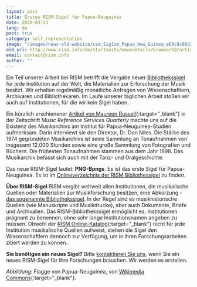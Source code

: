 ```yaml
---
layout: post
title: Erstes RISM-Sigel für Papua-Neuguinea
date: 2020-03-23
lang: de
post: true
category: self_representation
image: "/images/news-old-website/csm_Siglum_Papua_New_Guinea_e69c8c66d2.png"
old_url: http://www.rism.info/de/startseite/newsdetails/browse/62/article/64/first-rism-siglum-for-papua-new-guinea.html
email: contact@rism.info
author: ''
---
```



Ein Teil unserer Arbeit bei RISM betrifft die Vergabe neuer [Bibliothekssigel](/de/rism-bibliothekssigel.html) für jede Institution auf der Welt, die Materialien zur Erforschung der Musik besitzt. Wir erhalten regelmäßig monatliche Anfragen von Wissenschaftlern, Archivaren und Bibliothekaren. Im Laufe unserer täglichen Arbeit stoßen wir auch auf Institutionen, für die wir kein Sigel haben.

Ein kürzlich erschienener [Artikel von Maureen Russell](https://www.tandfonline.com/doi/full/10.1080/10588167.2019.1668129){:target="_blank"} in der Zeitschrift _Music Reference Services Quarterly_ machte uns auf die Existenz des Musikarchivs am Institut für Papua-Neuguinea-Studien aufmerksam. Darin interviewt sie den Direktor, Dr. Don Niles. Die Stärke des 1974 gegründeten Musikarchivs ist seine Sammlung an Tonaufnahmen von insgesamt 12.000 Stunden sowie eine große Sammlung von Fotografien und Büchern. Die frühesten Tonaufnahmen stammen aus dem Jahr 1898. Das Musikarchiv befasst sich auch mit der Tanz- und Oralgeschichte.

Das neue RISM-Sigel lautet: **PNG-Bpngs**. Es ist das erste Sigel für Papua-Neuguinea. Es ist im [Onlineverzeichnis der RISM Bibliothessigel](/de/rism-bibliothekssigel.html) zu finden.

**Über RISM-Sigel**
RISM vergibt weltweit allen Institutionen, die musikalische Quellen oder Materialien zur Musikforschung besitzen, eine Abkürzung - [das sogenannte Bibliothekssigel](/de/rism-bibliothekssigel/ueber-sigel.html). In der Regel sind es musikhistorische Quellen (wie Manuskripte und Musikdrucke), aber auch Dokumente, Briefe und Archivalien. Das RISM-Bibliothekssigel ermöglicht es, Institutionen prägnant zu benennen, ohne sehr lange Institutionsnamen angeben zu müssen. Obwohl der [RISM Online-Katalog](https://opac.rism.info/){:target="_blank"} nicht für jede Institution musikalische Quellen aufweist, stehen die Sigel den Wissenschaftlern dennoch zur Verfügung, um in ihren Forschungsarbeiten zitiert werden zu können.

**Sie benötigen ein neues Sigel?**
Bitte [kontaktieren Sie uns](mailto:contact@rism.info "Opens window for sending email"), wenn Sie ein neues RISM-Sigel für Ihre Forschungen brauchen. Wir werden es erstellen.



_Abbildung_: Flagge von Papua-Neuguinea, von [Wikimedia Commons](https://commons.wikimedia.org/wiki/File:Flag_of_Papua_New_Guinea.svg){:target="_blank"}.



<script type="text/javascript">var switchTo5x=true;</script><script type="text/javascript" src="http://w.sharethis.com/button/buttons.js"></script><script type="text/javascript">stLight.options({publisher: "9b601438-1ce1-49d8-bfd7-9cff5df54c17", doNotHash: false, doNotCopy: false, hashAddressBar: false});</script>


